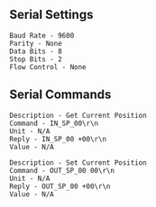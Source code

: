 ## Serial Settings

```
Baud Rate - 9600
Parity - None
Data Bits - 8
Stop Bits - 2
Flow Control - None
```

## Serial Commands
```
Description - Get Current Position
Command - IN_SP_00\r\n
Unit - N/A
Reply - IN_SP_00 +00\r\n
Value - N/A
```
```
Description - Set Current Position
Command - OUT_SP_00 00\r\n
Unit - N/A
Reply - OUT_SP_00 +00\r\n
Value - N/A
```